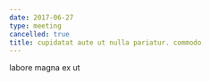 ```yaml
---
date: 2017-06-27
type: meeting
cancelled: true
title: cupidatat aute ut nulla pariatur. commodo
---
```

labore magna ex ut